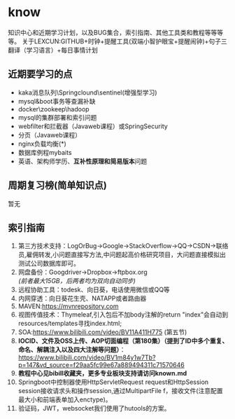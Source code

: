 # know
知识中心和近期学习计划，以及BUG集合，索引指南、其他工具类和教程等等等等。
关于LEXCUN:GITHUB+时钟+提醒工具(双端小智护眼宝+提醒闹钟)+句子三翻译（学习语言）+每日事情计划    

## 近期要学习的点
* kaka消息队列\Springclound\sentinel(增强型学习)
* mysql&boot事务等查漏补缺
* docker\zookeep\hadoop
* mysql的集群部署和索引问题
* webfilter和拦截器（Javaweb课程）或SpringSecurity
* 分页（Javaweb课程）
* nginx负载均衡(*)
* 数据库例程mybaits
* 英语、架构师学历、**互补性原理和简易版本**问题

## 周期复习榜(简单知识点)
暂无

  
## 索引指南
1. 第三方技术支持：LogOrBug->Google->StackOverflow->QQ->CSDN->联络员,雇佣转发,小问题直接写方法,中问题起高价格研究项目，大问题直接模拟出测试公司数据库即可。
2. 网盘备份：Googdriver->Dropbox->ftpbox.org    
  *(前者最大15GB，后两者均为双向自动同步)*
3. 远程协助工具：todesk、向日葵，电话使用微信或QQ等
5. 内网穿透：向日葵花生壳、NATAPP或者路由器
7. MAVEN:https://mvnrepository.com
8. 视图传值技术：Thymeleaf,引入包后不加body注解的return "index"会自动到resources/templates寻找index.html;
10. SOA:https://www.bilibili.com/video/BV11A411H775 (第五节)  
11. **IOCID、文件及OSS上传、AOP切面编程（第180集）（提到了ID中多个重复、命名、解耦注入以及四大注解等问题）**：   
https://www.bilibili.com/video/BV1m84y1w7Tb?p=147&vd_source=f29aa5fc99e67a889494311c71570646  
11. **教程中心见bibill收藏夹，更多专业板块支持请访问known.md**  
12. Springboot中控制器使用HttpServletRequest request和HttpSession session接收请求头和操作session,通过MultipartFile f，接收文件(注意配置最大小和前端表单加入enctype)。
13. 验证码，JWT，websocket我们使用了hutools的方案。


